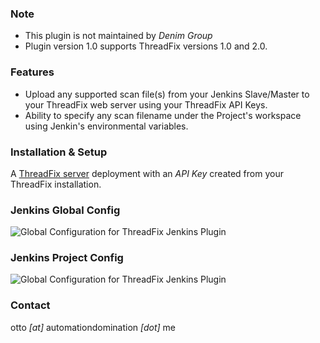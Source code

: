 ### Note ###
- This plugin is not maintained by *Denim Group*
- Plugin version 1.0 supports ThreadFix versions 1.0 and 2.0. 

### Features ###
- Upload any supported scan file(s) from your Jenkins Slave/Master to your ThreadFix web server using your ThreadFix API Keys.
- Ability to specify any scan filename under the Project's workspace using Jenkin's environmental variables.

### Installation & Setup ###
A [ThreadFix server](http://www.threadfix.org/download/) deployment with an *API Key* created from your ThreadFix installation.

### Jenkins Global Config ###
![Global Configuration for ThreadFix Jenkins Plugin](http://automationdomination.me/images/ThreadFixJenkinsGlobalConfig.png)

### Jenkins Project Config ###
![Global Configuration for ThreadFix Jenkins Plugin](http://automationdomination.me/images/ThreadFixJenkinsProjectConfig.png)

### Contact ###
otto _[at]_ automationdomination _[dot]_ me
